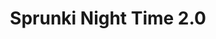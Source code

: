 ---
slug: sprunki-night-time-20-1989
title: Sprunki Night Time 2.0
description: "Sprunki Night Time 2.0 is an exciting online game. Play for free directly in your browser!"
icon: /images/popular_mods/Sprunki Night Time 2.0.png
url: https://wowtbc.net/sprunkin/sprunki-night-time2/index.html
previewImage: /images/popular_mods/Sprunki Night Time 2.0.png
type: popular mods

# SEO配置
seo:
  title: "Sprunki Night Time 2.0 - Play Free Online Game | Fun Browser Games"
  description: "Sprunki Night Time 2.0 - Play this fun online game for free in your browser. No download required!"
  ogImage: "/images/popular_mods/Sprunki Night Time 2.0.png"
  keywords: "sprunki-night-time-20-1989, online game, browser game, free game, popular mods game, play online"

videoUrls:
  - https://www.youtube.com/embed/example1
  - https://www.youtube.com/embed/example2

whyPlay:
  title: "Why Play Sprunki Night Time 2.0?"
  items:
    - "Immersive Gameplay: Sprunki Night Time 2.0 offers an engaging and immersive gaming experience that will keep you entertained for hours"
    - "Challenging Levels: Test your skills with increasingly difficult challenges and obstacles"
    - "Beautiful Graphics: Enjoy stunning visuals and smooth animations that bring the game world to life"
    - "Regular Updates: New content and features are added regularly to keep the game fresh and exciting"
    - "Free to Play: Experience all the fun without spending a penny"
    - "Community Features: Connect with other players, share strategies, and compete for high scores"
    - "Cross-Platform: Play on any device with a web browser, no downloads required"

features:
  title: "Key Features of Sprunki Night Time 2.0"
  image: "/images/popular_mods/Sprunki Night Time 2.0.png"
  items:
    - "Intuitive Controls: Easy to learn controls make Sprunki Night Time 2.0 accessible for players of all skill levels"
    - "Multiple Game Modes: Enjoy various gameplay options that provide different challenges and experiences"
    - "Character Customization: Personalize your gaming experience with unique characters and items"
    - "Achievement System: Complete special tasks to earn rewards and recognition"
    - "Leaderboards: Compete with players worldwide and see who can achieve the highest scores"

characteristics:
  title: "Game Characteristics"
  image: "/images/popular_mods/Sprunki Night Time 2.0.png"
  items:
    - "Genre: Popular mods game with elements of strategy and skill"
    - "Difficulty: Suitable for both casual gamers and those seeking a challenge"
    - "Play Time: Quick sessions or extended gameplay, depending on your preference"
    - "Art Style: Vibrant and engaging visuals that enhance the gaming experience"
    - "Sound Design: Immersive audio that complements the gameplay perfectly"

info: "Sprunki Night Time 2.0 is an exciting online game that offers players a unique and engaging gaming experience. With its intuitive controls, stunning visuals, and challenging gameplay, Sprunki Night Time 2.0 provides hours of entertainment for players of all ages and skill levels. Whether you're looking for a quick gaming session during a break or an extended play session, Sprunki Night Time 2.0 delivers an immersive experience that will keep you coming back for more. The game features multiple levels of increasing difficulty, ensuring that players are constantly challenged as they progress. With regular updates adding new content and features, Sprunki Night Time 2.0 remains fresh and exciting, providing endless entertainment options for its growing community of players."

howToPlayIntro: "Welcome to Sprunki Night Time 2.0! This guide will walk you through the basics and help you master the game. Whether you're a beginner or looking to improve your skills, these tips and instructions will enhance your gaming experience."

howToPlaySteps:
  - title: "Getting Started"
    description: "Begin your Sprunki Night Time 2.0 adventure by familiarizing yourself with the controls. Use your keyboard or mouse to navigate through the game interface. The tutorial will guide you through the basic mechanics and help you understand the objectives."
  - title: "Understanding the Objectives"
    description: "In Sprunki Night Time 2.0, your main goal is to progress through levels by completing specific objectives. Each level presents unique challenges that require different strategies and approaches."
  - title: "Mastering the Controls"
    description: "Practice using the controls to improve your precision and reaction time. Sprunki Night Time 2.0 requires quick reflexes and strategic thinking to overcome obstacles and defeat opponents."
  - title: "Utilizing Power-ups"
    description: "Collect power-ups throughout the game to enhance your abilities and overcome difficult challenges. Each power-up offers unique advantages that can be crucial for success."
  - title: "Developing Strategies"
    description: "As you progress in Sprunki Night Time 2.0, develop effective strategies for different scenarios. Analyze patterns, anticipate challenges, and adapt your approach to maximize your performance."

faq:
  title: "Frequently Asked Questions about Sprunki Night Time 2.0"
  items:
    - question: "Is Sprunki Night Time 2.0 free to play?"
      answer: "Yes, Sprunki Night Time 2.0 is completely free to play directly in your web browser. No downloads or purchases are required to enjoy the full game experience."
    - question: "Can I play Sprunki Night Time 2.0 on mobile devices?"
      answer: "Yes, Sprunki Night Time 2.0 is optimized for both desktop and mobile play. You can enjoy the game on any device with a web browser and internet connection."
    - question: "Are there any in-game purchases?"
      answer: "While Sprunki Night Time 2.0 is free to play, there may be optional in-game purchases available for cosmetic items or additional features that don't affect core gameplay."
    - question: "How often is Sprunki Night Time 2.0 updated?"
      answer: "The developers regularly update Sprunki Night Time 2.0 with new content, features, and improvements based on player feedback and game performance."
    - question: "Can I play Sprunki Night Time 2.0 offline?"
      answer: "Currently, Sprunki Night Time 2.0 requires an internet connection to play as it's a browser-based online game."
    - question: "Is Sprunki Night Time 2.0 suitable for children?"
      answer: "Yes, Sprunki Night Time 2.0 is designed to be family-friendly and suitable for players of all ages."
    - question: "How do I report bugs or issues?"
      answer: "If you encounter any problems while playing Sprunki Night Time 2.0, you can report them through the game's support page or contact the developers directly through their website."
    - question: "Still Have Questions?"
      answer: "If you have additional questions about Sprunki Night Time 2.0 that aren't covered in this FAQ, please visit our support center or contact our customer service team for assistance."
---